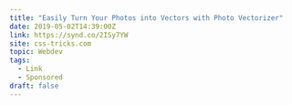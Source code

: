 ```yaml
---
title: "Easily Turn Your Photos into Vectors with Photo Vectorizer"
date: 2019-05-02T14:39:00Z
link: https://synd.co/2ISy7YW
site: css-tricks.com
topic: Webdev
tags:
  - Link
  - Sponsored
draft: false
---
```

